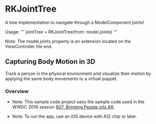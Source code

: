 # RKJointTree

A tree implementation to navigate through a ModelComponent joints!

Usage: 
	'''
             jointTree = RKJointTree(from: model.joints)
	'''

Note: The model.joints property is an extension located on the ViewController file end. 

## Capturing Body Motion in 3D

Track a person in the physical environment and visualize their motion by applying the same body movements to a virtual puppet.  

### Overview

- Note: This sample code project uses the sample code used in the WWDC 2019 session [607: Bringing People into AR](https://developer.apple.com/videos/play/wwdc19/607/).

- Note: To run the app, use an iOS device with A12 chip or later.
